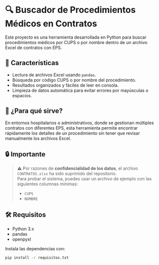 # 🔍 Buscador de Procedimientos Médicos en Contratos

Este proyecto es una herramienta desarrollada en Python para buscar procedimientos médicos por CUPS o por nombre dentro de un archivo Excel de contratos con EPS.

## 📌 Características

- Lectura de archivos Excel usando `pandas`.
- Búsqueda por código CUPS o por nombre del procedimiento.
- Resultados organizados y fáciles de leer en consola.
- Limpieza de datos automática para evitar errores por mayúsculas o espacios.

## 🎯 ¿Para qué sirve?

En entornos hospitalarios o administrativos, donde se gestionan múltiples contratos con diferentes EPS, esta herramienta permite encontrar rápidamente los detalles de un procedimiento sin tener que revisar manualmente los archivos Excel.

## 🔒 Importante

> ⚠️ Por razones de **confidencialidad de los datos**, el archivo `CONTRATOS.xlsx` ha sido suprimido del repositorio.  
> Para probar el sistema, puedes usar un archivo de ejemplo con las siguientes columnas mínimas:
> - `CUPS`
> - `NOMBRE`

## 🛠 Requisitos

- Python 3.x
- pandas
- openpyxl

Instala las dependencias con:

```bash
pip install -r requisitos.txt
